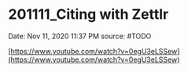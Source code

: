 # 201111_Citing with Zettlr

Date: Nov 11, 2020 11:37 PM
source: #TODO

[https://www.youtube.com/watch?v=0egU3eLSSew](https://www.youtube.com/watch?v=0egU3eLSSew)